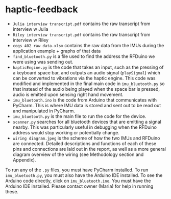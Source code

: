 # haptic-feedback
- ```Julia interview transcript.pdf``` contains the raw transcript from interview w Julia
- ```Riley interview transcript.pdf``` contains the raw transcript from interview w Riley
- ```cogs 402 raw data.xlsx``` contains the raw data from the IMUs during the application example + graphs of that data
- ```find_bluetooth.py``` is a file used to find the address the RFDuino we were using was sending out. 
- ```hapticEngine.py``` is the code that takes an input, such as the pressing of a keyboard space bar, and outputs an audio signal (```playSignal```) which can be converted to vibrations via the haptic engine. This code was modified and implemented in the final main code in ```imu_bluetooth.py``` so that instead of the audio being played when the space bar is pressed, audio is emitted upon sensing right hand movement.
- ```imu_bluetooth.ino``` is the code from Arduino that communicates with PyCharm. This is where IMU data is stored and sent out to be read out and manipulated in PyCharm.
- ```imu_bluetooth.py``` is the main file to run the code for the device.
- ```scanner.py``` searches for all bluetooth devices that are emitting a signal nearby. This was particularly useful in debugging when the RFDuino address would stop working or potentially change.
- ```wiring diagram.jpeg``` is the scheme of how the two IMUs and RFDuino are connected. Detailed descriptions and functions of each of these pins and connections are laid out in the report, as well as a more general diagram overview of the wiring (see Methodology section and Appendix).  

To run any of the ```.py``` files, you must have PyCharm installed. To run ```imu_bluetooth.py```, you must also have the Arduino IDE installed. To see the Arduino code directly, click on ```imu_bluetooth.ino```. You must have the Arduino IDE installed. Please contact owner (Maria) for help in running these. 
